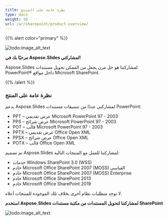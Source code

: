 ```yaml
---
title: نظرة عامة على المنتج
type: docs
weight: 10
url: /ar/sharepoint/product-overview/
---
```


{{% alert color="primary" %}} 

![todo:image_alt_text](product-overview_1)

**مرحبًا بك في Aspose.Slides لمشاركتي!**

Aspose.Slides لمشاركتنا هو حل مرن يجعل من الممكن تحويل مستندات PowerPoint® داخل مواقع Microsoft SharePoint.






{{% /alert %}} 
### **نظرة عامة على المنتج**
يدعم Aspose.Slides لمشاركتي عددًا من تنسيقات مستندات PowerPoint:

- PPT – عرض تقديمي Microsoft PowerPoint 97 - 2003
- PPS – عرض شرائح Microsoft PowerPoint 97 - 2003
- POT – قالب Microsoft PowerPoint 97 - 2003
- PPTX – عرض تقديمي Office Open XML
- PPSX – عرض شرائح Office Open XML
- POTX – قالب Office Open XML

تم تصميم Aspose.Slides لمشاركتنا للعمل مع المنتجات التالية:

- خدمات Windows SharePoint 3.0 (WSS)
- خادم Microsoft Office SharePoint 2007 (MOSS) القياسي
- خادم Microsoft Office SharePoint 2007 (MOSS) Enterprise
- خادم Microsoft Office SharePoint 2013
- خادم Microsoft Office SharePoint 2019

لا توجد متطلبات نظام أخرى بخلاف تلك الموجودة للمنتجات أعلاه.

**استخدم Aspose.Slides لمشاركتنا لتحويل المستندات من مكتبة مستندات SharePoint** 

![todo:image_alt_text](product-overview_2.png)